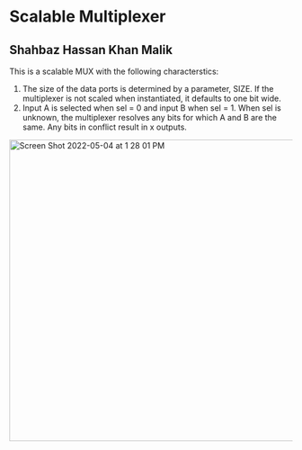 # Scalable Multiplexer
## Shahbaz Hassan Khan Malik

This is a scalable MUX with the following characterstics:
1. The size of the data ports is determined by a parameter, SIZE. 
If the multiplexer is not scaled when instantiated, it defaults to one bit wide.
2. Input A is selected when sel = 0 and input B when sel = 1. When sel is 
unknown, the multiplexer resolves any bits for which A and B are the same. 
Any bits in conflict result in x outputs.  

<img width="536" alt="Screen Shot 2022-05-04 at 1 28 01 PM" src="https://user-images.githubusercontent.com/98668171/166820318-a0992fa1-4574-425f-8299-4a4a11e34eeb.png">
